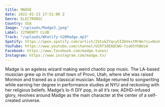 ```yaml
---
title: MADGE
date: 2022-01-23 17:51:00 Z
Genre: ELECTRONIC
Country: USA
Image: "/uploads/Madge3.jpeg"
Label: 22TWENTY CLUB
Track: "/uploads/Whatify-%20Madge.mp3"
Spotify: https://open.spotify.com/artist/2StukZYqvy5IZmVestMrWo?si=HzoC0HmyRca2MKbopVP_0Q
YouTube: https://www.youtube.com/channel/UCRf3dEAQCWU-YzaO5YhBUzA
Facebook: https://www.facebook.com/madge.tunes/
Instagram: https://www.instagram.com/madge.tv/
---
```


Madge is an ageless wizard making weird chaotic pop music. The LA-based musician grew up in the small town of Provo, Utah, where she was raised Mormon and trained as a classical musician. Madge returned to songwriting while earning her degree in performance studies at NYU and reckoning with her religious beliefs. Madge’s lo-fi DIY pop, in all it’s raw, ADHD-infused glory, revolves around Madge as the main character at the center of a self-created universe.